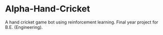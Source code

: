 # Alpha-Hand-Cricket
A hand cricket game bot using reinforcement learning. Final year project for B.E. (Engineering).
